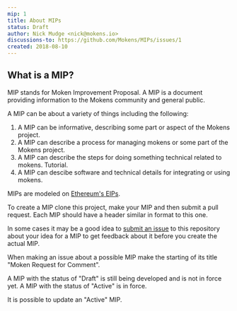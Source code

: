 ```yaml
---
mip: 1
title: About MIPs
status: Draft
author: Nick Mudge <nick@mokens.io>
discussions-to: https://github.com/Mokens/MIPs/issues/1
created: 2018-08-10
---
```


## What is a MIP?

MIP stands for Moken Improvement Proposal. A MIP is a document providing information to the Mokens community and general public.

A MIP can be about a variety of things including the following:
1. A MIP can be informative, describing some part or aspect of the Mokens project.
2. A MIP can describe a process for managing mokens or some part of the Mokens project.
2. A MIP can describe the steps for doing something technical related to mokens. Tutorial.
3. A MIP can descibe software and technical details for integrating or using mokens.

MIPs are modeled on [Ethereum's EIPs](https://github.com/ethereum/EIPs).

To create a MIP clone this project, make your MIP and then submit a pull request. Each MIP should have a header similar in format to this one.

In some cases it may be a good idea to [submit an issue](https://github.com/Mokens/MIPs/issues/new) to this repository about your idea for a MIP to get feedback about it before you create the actual MIP.

When making an issue about a possible MIP make the starting of its title "Moken Request for Comment".

A MIP with the status of "Draft" is still being developed and is not in force yet.  A MIP with the status of "Active" is in force.

It is possible to update an "Active" MIP.
